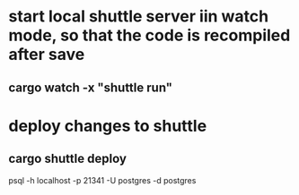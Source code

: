 # start local shuttle server iin watch mode, so that the code is recompiled after save

## cargo watch -x "shuttle run"

# deploy changes to shuttle

## cargo shuttle deploy

psql -h localhost -p 21341 -U postgres -d postgres
